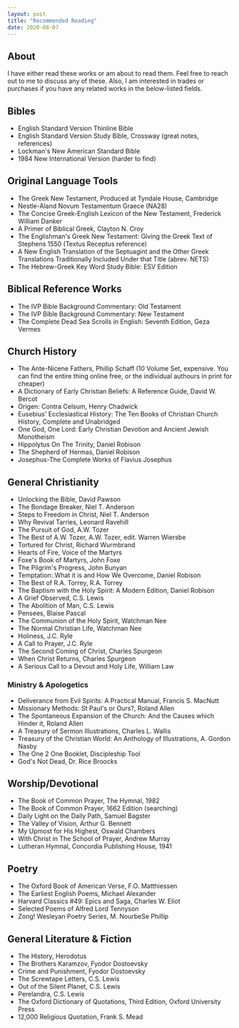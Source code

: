 ```yaml
---
layout: post
title: "Recommended Reading"
date: 2020-08-07
---
```


## About

I have either read these works or am about to read them. Feel free to reach out to me to discuss any of these. Also, I am interested in trades or purchases if you have any related works in the below-listed fields. 

## Bibles

- English Standard Version Thinline Bible
- English Standard Version Study Bible, Crossway (great notes, references)
- Lockman's New American Standard Bible 
- 1984 New International Version (harder to find) 

## Original Language Tools

- The Greek New Testament, Produced at Tyndale House, Cambridge 
- Nestle-Aland Novum Testamentum Graece (NA28)
- The Concise Greek-English Lexicon of the New Testament, Frederick William Danker
- A Primer of Biblical Greek, Clayton N. Croy
- The Englishman's Greek New Testament: Giving the Greek Text of Stephens 1550 (Textus Receptus reference)
- A New English Translation of the Septuagint and the Other Greek Translations Traditionally Included Under that Title (abrev. NETS)
- The Hebrew-Greek Key Word Study Bible: ESV Edition

## Biblical Reference Works

- The IVP Bible Background Commentary: Old Testament
- The IVP Bible Background Commentary: New Testament
- The Complete Dead Sea Scrolls in English: Seventh Edition, Geza Vermes

## Church History

- The Ante-Nicene Fathers, Phillip Schaff (10 Volume Set, expensive. You can find the entire thing online free, or the individual authours in print for cheaper)
- A Dictionary of Early Christian Beliefs: A Reference Guide, David W. Bercot
- Origen: Contra Celsum, Henry Chadwick
- Eusebius' Ecclesiastical History: The Ten Books of Christian Church History, Complete and Unabridged
- One God, One Lord: Early Christian Devotion and Ancient Jewish Monotheism
- Hippolytus On The Trinity, Daniel Robison
- The Shepherd of Hermas, Daniel Robison
- Josephus-The Complete Works of Flavius Josephus 

## General Christianity

- Unlocking the Bible, David Pawson
- The Bondage Breaker, Niel T. Anderson
- Steps to Freedom in Christ, Niel T. Anderson
- Why Revival Tarries, Leonard Ravehill
- The Pursuit of God, A.W. Tozer
- The Best of A.W. Tozer, A.W. Tozer, edit. Warren Wiersbe
- Tortured for Christ, Richard Wurmbrand
- Hearts of Fire, Voice of the Martyrs
- Foxe's Book of Martyrs, John Foxe
- The Pilgrim's Progress, John Bunyan
- Temptation: What it is and How We Overcome, Daniel Robison
- The Best of R.A. Torrey, R.A. Torrey
- The Baptism with the Holy Spirit: A Modern Edition, Daniel Robison
- A Grief Observed, C.S. Lewis
- The Abolition of Man, C.S. Lewis
- Pensees, Blaise Pascal
- The Communion of the Holy Spirit, Watchman Nee
- The Normal Christian Life, Watchman Nee
- Holiness, J.C. Ryle
- A Call to Prayer, J.C. Ryle
- The Second Coming of Christ, Charles Spurgeon
- When Christ Returns, Charles Spurgeon
- A Serious Call to a Devout and Holy Life, William Law

### Ministry & Apologetics

- Deliverance from Evil Spirits: A Practical Manual, Francis S. MacNutt
- Missionary Methods: St Paul's or Ours?, Roland Allen
- The Spontaneous Expansion of the Church: And the Causes which Hinder it, Roland Allen
- A Treasury of Sermon Illustrations, Charles L. Wallis
- Treasury of the Christian World: An Anthology of Illustrations, A. Gordon Nasby
- The One 2 One Booklet, Discipleship Tool
- God's Not Dead, Dr. Rice Broocks

## Worship/Devotional 

- The Book of Common Prayer, The Hymnal, 1982
- The Book of Common Prayer, 1662 Edition (searching)
- Daily Light on the Daily Path, Samuel Bagster
- The Valley of Vision, Arthur G. Bennett
- My Upmost for His Highest, Oswald Chambers
- With Christ in The School of Prayer, Andrew Murray
- Lutheran Hymnal, Concordia Publishing House, 1941

## Poetry

- The Oxford Book of American Verse, F.O. Matthiessen
- The Earliest English Poems, Michael Alexander
- Harvard Classics #49: Epics and Saga, Charles W. Eliot
- Selected Poems of Alfred Lord Tennyson
- Zong! Wesleyan Poetry Series, M. NourbeSe Phillip

## General Literature & Fiction

- The History, Herodotus 
- The Brothers Karamzov, Fyodor Dostoevsky
- Crime and Punishment, Fyodor Dostoevsky
- The Screwtape Letters, C.S. Lewis
- Out of the Silent Planet, C.S. Lewis
- Perelandra, C.S. Lewis
- The Oxford Dictionary of Quotations, Third Edition, Oxford University Press
- 12,000 Religious Quotation, Frank S. Mead 